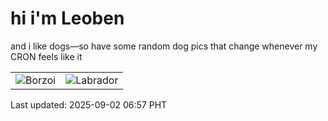 # hi i'm Leoben

and i like dogs—so have some random dog pics that change whenever my CRON feels like it

|  |  |
|--------|----------|
| ![Borzoi](https://random-dog-vercel.vercel.app/api/random-borzoi?v=1756767463) | ![Labrador](https://random-dog-vercel.vercel.app/api/random-labrador?v=1756767463) |

Last updated: 2025-09-02 06:57 PHT
